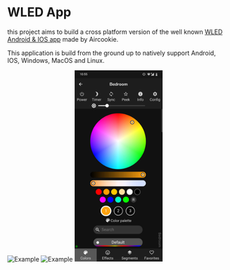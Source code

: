 # WLED App

this project aims to build a cross platform version of the well known  [WLED Android & IOS app](https://github.com/Aircoookie/WLED-App) made by Aircookie.

This application is build from the ground up to natively support Android, IOS, Windows, MacOS and Linux. 


<div>
<img src="https://github.com/casvanluijtelaar/WLED-App/blob/master/images/Screenshot_20210918-134753.jpg?raw=true" alt="Example" width="200"/>
<img src="https://github.com/casvanluijtelaar/WLED-App/blob/master/images/Screenshot_20210918-134805.jpg?raw=true" alt="Example" width="200"/>
<img src="https://github.com/casvanluijtelaar/WLED-App/blob/master/images/Screenshot_20210920-105517.jpg?raw=true" alt="Example" width="200"/>
<div/>
